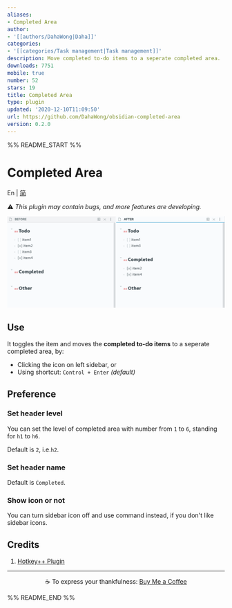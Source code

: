 ```yaml
---
aliases:
- Completed Area
author:
- '[[authors/DahaWong|Daha]]'
categories:
- '[[categories/Task management|Task management]]'
description: Move completed to-do items to a seperate completed area.
downloads: 7751
mobile: true
number: 52
stars: 19
title: Completed Area
type: plugin
updated: '2020-12-10T11:09:50'
url: https://github.com/DahaWong/obsidian-completed-area
version: 0.2.0
---
```


%% README_START %%

# Completed Area

En | [简](https://github.com/DahaWong/obsidian-completed/blob/main/README_zh.md)

⚠️ *This plugin may contain bugs, and more features are developing.*

![Demo](https://raw.githubusercontent.com/DahaWong/obsidian-completed-area/main/demo.png)
## Use
It toggles the item and moves the **completed to-do items** to a seperate completed area, by: 
- Clicking the icon on left sidebar, or
- Using shortcut: `Control + Enter` *(default)*

## Preference

### Set header level
You can set the level of completed area with number from `1` to `6`, standing for `h1` to `h6`. 

Default is `2`, i.e.`h2`.

### Set header name
Default is `Completed`.

### Show icon or not
You can turn sidebar icon off and use command instead, if you don't like sidebar icons.

## Credits
1. [Hotkey++ Plugin](https://github.com/argenos/hotkeysplus-obsidian)

---

<p align=center>
  ☕️ To express your thankfulness: <a href="https://buymeacoffee.com/daha">Buy Me a Coffee</a>
</p>


%% README_END %%